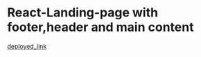 # React-Landing-page with footer,header and main content 
[deployed_link](https://react-landing-page-5lzt3dnr4-rohith-rajs-projects.vercel.app/)

